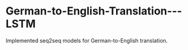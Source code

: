 # German-to-English-Translation---LSTM
Implemented seq2seq models for German-to-English translation.
